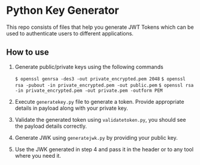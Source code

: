 # Python Key Generator

This repo consists of files that help you generate JWT Tokens which can be used to authenticate users to different applications.

## How to use

1. Generate public/private keys using the following commands

    `$ openssl genrsa -des3 -out private_encrypted.pem 2048`
    `$ openssl rsa -pubout -in private_encrypted.pem -out public.pem`
    `$ openssl rsa -in private_encrypted.pem -out private.pem -outform PEM`

2. Execute `generatekey.py` file to generate a token. Provide appropriate details in payload along with your private key.

3. Validate the generated token using `validatetoken.py`, you should see the payload details correctly.

4. Generate JWK using `generatejwk.py` by providing your public key.

5. Use the JWK generated in step 4 and pass it in the header or to any tool where you need it.
